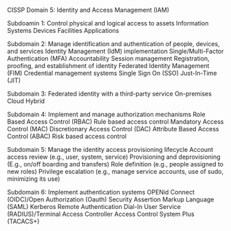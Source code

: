 CISSP Domain 5: Identity and Access Management (IAM)

Subdoamin 1: Control physical and logical access to assets
Information
Systems
Devices
Facilities
Applications

Subdomain 2: Manage identification and authentication of people, devices, and services
Identity Management (IdM) implementation
Single/Multi-Factor Authentication (MFA)
Accountability
Session management
Registration, proofing, and establishment of identity
Federated Identity Management (FIM)
Credential management systems
Single Sign On (SSO)
Just-In-Time (JIT)

Subdomain 3: Federated identity with a third-party service
On-premises
Cloud
Hybrid

Subdomain 4: Implement and manage authorization mechanisms
Role Based Access Control (RBAC)
Rule based access control
Mandatory Access Control (MAC)
Discretionary Access Control (DAC)
Attribute Based Access Control (ABAC)
Risk based access control

Subdomain 5: Manage the identity access provisioning lifecycle
Account access review (e.g., user, system, service)
Provisioning and deprovisioning (E.g., on/off boarding and transfers)
Role definition (e.g., people assigned to new roles)
Privilege escalation (e.g., manage service accounts, use of sudo, minimizing its use)

Subdomain 6: Implement authentication systems
OPENid Connect (OIDC)/Open Authorization (Oauth)
Security Assertion Markup Language (SAML)
Kerberos
Remote Authentication Dial-In User Service (RADIUS)/Terminal Access Controller Access Control System Plus (TACACS+)

